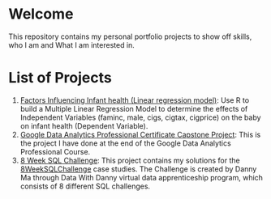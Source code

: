 # Welcome
This repository contains my personal portfolio projects to show off skills, who I am and What I am interested in.

# List of Projects
1. [Factors Influencing Infant health (Linear regression model)](https://github.com/linhdan2109/Portfolio_Projects/tree/main/Factors%20Influencing%20Infant%20health%20(Linear%20regression%20model)): Use R to build a Multiple Linear Regression Model to determine the effects of Independent Variables (faminc, male, cigs, cigtax, cigprice) on the baby on infant health (Dependent Variable). 
2. [Google Data Analytics Professional Certificate Capstone Project](https://github.com/linhdan2109/Portfolio_Projects/tree/main/Google%20Data%20Analytics%20Professional%20Certificate%20Capstone%20Project): This is the project I have done at the end of the Google Data Analytics Professional Course. 
3. [8 Week SQL Challenge](https://github.com/linhdan2109/Portfolio_Projects/tree/main/8-Week-SQL-Challenge): This project contains my solutions for the  [8WeekSQLChallenge](https://8weeksqlchallenge.com/) case studies. The Challenge is created by Danny Ma through Data With Danny virtual data apprenticeship program, which consists of 8 different SQL challenges.
